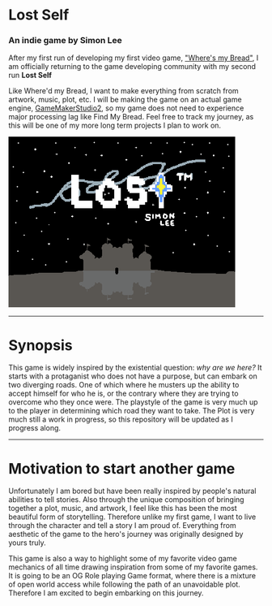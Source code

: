 # Lost Self
### An indie game by Simon Lee

After my first run of developing my first video game, ["Where's my Bread"](https://github.com/Simonlee711/Basic_Game), I am officially returning to the game developing community with my second run **Lost Self**

Like Where'd my Bread, I want to make everything from scratch from artwork, music, plot, etc. I will be making the game on an actual game engine, [GameMakerStudio2](https://gamemaker.io/en/gamemaker?utm_source=google&utm_medium=cpc&utm_campaign=US%20-%20Search%20-%20EN%20-%20Generic&gclid=Cj0KCQjwqoibBhDUARIsAH2OpWj8bF3_c62zsWEIGit6MQi6AtwKlKcU-QZKa4aBqtNJjfJEuxIosXQaAqrpEALw_wcB), so my game does not need to experience major processing lag like Find My Bread. Feel free to track my journey, as this will be one of my more long term projects I plan to work on. 

![Alt Text](https://github.com/Simonlee711/Lost-Self-Game/blob/main/animated_from_images.gif)

---

# Synopsis

This game is widely inspired by the existential question: *why are we here?* It starts with a protaganist who does not have a purpose, but can embark on two diverging roads. One of which where he musters up the ability to accept himself for who he is, or the contrary where they are trying to overcome who they once were. The playstyle of the game is very much up to the player in determining which road they want to take. The Plot is very much still a work in progress, so this repository will be updated as I progress along.

---

# Motivation to start another game

Unfortunately I am bored but have been really inspired by people's natural abilities to tell stories. Also through the unique composition of bringing together a plot, music, and artwork, I feel like this has been the most beautiful form of storytelling. Therefore unlike my first game, I want to live through the character and tell a story I am proud of. Everything from aesthetic of the game to the hero's journey was originally designed by yours truly. 

This game is also a way to highlight some of my favorite video game mechanics of all time drawing inspiration from some of my favorite games. It is going to be an OG Role playing Game format, where there is a mixture of open world access while following the path of an unavoidable plot. Therefore I am excited to begin embarking on this journey.

